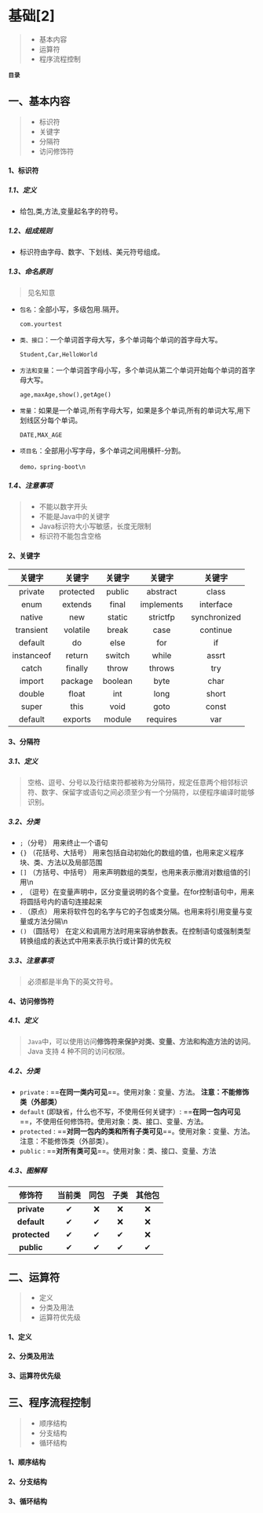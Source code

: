 # 基础[2]

> - 基本内容
> - 运算符
> - 程序流程控制

**`目录`**

## 一、基本内容

> - 标识符
> - 关键字
> - 分隔符
> - 访问修饰符

#### 1、标识符

##### 1.1、定义

- 给包,类,方法,变量起名字的符号。

##### 1.2、组成规则

- 标识符由字母、数字、下划线、美元符号组成。

##### 1.3、命名原则

> 见名知意

- `包名`：全部小写，多级包用.隔开。

  ```
  com.yourtest
  ```

- `类、接口`：一个单词首字母大写，多个单词每个单词的首字母大写。

  ```
  Student,Car,HelloWorld
  ```

- `方法和变量`：一个单词首字母小写，多个单词从第二个单词开始每个单词的首字母大写。

  ```
  age,maxAge,show(),getAge()
  ```

- `常量`：如果是一个单词,所有字母大写，如果是多个单词,所有的单词大写,用下划线区分每个单词。

  ```
  DATE,MAX_AGE
  ```

- `项目名`：全部用小写字母，多个单词之间用横杆-分割。

  ```
  demo，spring-boot\n
  ```

##### 1.4、注意事项

> - 不能以数字开头
> - 不能是Java中的关键字
> - Java标识符大小写敏感，长度无限制
> - 标识符不能包含空格

#### 2、关键字

|   关键字   |  关键字   | 关键字  |   关键字   |    关键字    |
| :--------: | :-------: | :-----: | :--------: | :----------: |
|  private   | protected | public  |  abstract  |    class     |
|    enum    |  extends  |  final  | implements |  interface   |
|   native   |    new    | static  |  strictfp  | synchronized |
| transient  | volatile  |  break  |    case    |   continue   |
|  default   |    do     |  else   |    for     |      if      |
| instanceof |  return   | switch  |   while    |    assrt     |
|   catch    |  finally  |  throw  |   throws   |     try      |
|   import   |  package  | boolean |    byte    |     char     |
|   double   |   float   |   int   |    long    |    short     |
|   super    |   this    |  void   |    goto    |    const     |
|  default   |  exports  | module  |  requires  |     var      |

#### 3、分隔符

##### 3.1、定义

> 空格、逗号、分号以及行结束符都被称为分隔符，规定任意两个相邻标识符、数字、保留字或语句之间必须至少有一个分隔符，以便程序编译时能够识别。

##### 3.2、分类

-  `;`（分号） 用来终止一个语句
- `{}` （花括号、大括号） 用来包括自动初始化的数组的值，也用来定义程序块、类、方法以及局部范围
- `[]` （方括号、中括号） 用来声明数组的类型，也用来表示撤消对数组值的引用\n
- `,` （逗号）在变量声明中，区分变量说明的各个变量。在for控制语句中，用来将圆括号内的语句连接起来
- .  （原点） 用来将软件包的名字与它的子包或类分隔。也用来将引用变量与变量或方法分隔\n
- `()` （圆括号） 在定义和调用方法时用来容纳参数表。在控制语句或强制类型转换组成的表达式中用来表示执行或计算的优先权

##### 3.3、注意事项

> 必须都是半角下的英文符号。

#### 4、访问修饰符

##### 4.1、定义

> `Java`中，可以使用访问**修饰符来保护对类、变量、方法和构造方法的访问**。Java 支持 4 种不同的访问权限。

##### 4.2、分类

- `private` : ==**在同一类内可见**==。使用对象：变量、方法。 **注意：不能修饰类（外部类）**
- `default` (即缺省，什么也不写，不使用任何关键字）: ==**在同一包内可见**==，不使用任何修饰符。使用对象：类、接口、变量、方法。
- `protected` : ==**对同一包内的类和所有子类可见**==。使用对象：变量、方法。 注意：不能修饰类（外部类）。
- `public` : ==**对所有类可见**==。使用对象：类、接口、变量、方法

##### 4.3、图解释

|    修饰符     | 当前类 | 同包 | 子类 | 其他包 |
| :-----------: | :----: | :--: | :--: | :----: |
|  **private**  |   ✔    |  ❌   |  ❌   |   ❌    |
|  **default**  |   ✔    |  ✔   |  ❌   |   ❌    |
| **protected** |   ✔    |  ✔   |  ✔   |   ❌    |
|  **public**   |   ✔    |  ✔   |  ✔   |   ✔    |

## 二、运算符

> - 定义
> - 分类及用法
> - 运算符优先级

#### 1、定义

#### 2、分类及用法

#### 3、运算符优先级

## 三、程序流程控制

> - 顺序结构
> - 分支结构
> - 循环结构

#### 1、顺序结构

#### 2、分支结构

#### 3、循环结构